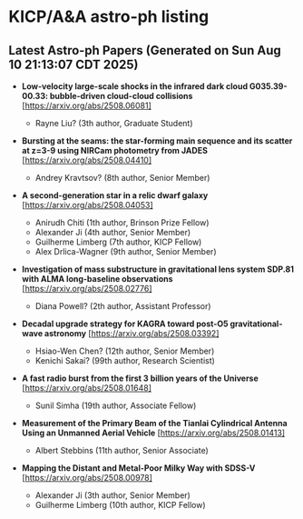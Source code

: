 # KICP/A&A astro-ph listing

## Latest Astro-ph Papers (Generated on Sun Aug 10 21:13:07 CDT 2025)

- **Low-velocity large-scale shocks in the infrared dark cloud G035.39-00.33: bubble-driven cloud-cloud collisions**
[https://arxiv.org/abs/2508.06081]
  + Rayne Liu? (3th author, Graduate Student)

- **Bursting at the seams: the star-forming main sequence and its scatter at z=3-9 using NIRCam photometry from JADES**
[https://arxiv.org/abs/2508.04410]
  + Andrey Kravtsov? (8th author, Senior Member)

- **A second-generation star in a relic dwarf galaxy**
[https://arxiv.org/abs/2508.04053]
  + Anirudh Chiti (1th author, Brinson Prize Fellow)
  + Alexander Ji (4th author, Senior Member)
  + Guilherme Limberg (7th author, KICP Fellow)
  + Alex Drlica-Wagner (9th author, Senior Member)

- **Investigation of mass substructure in gravitational lens system SDP.81 with ALMA long-baseline observations**
[https://arxiv.org/abs/2508.02776]
  + Diana Powell? (2th author, Assistant Professor)

- **Decadal upgrade strategy for KAGRA toward post-O5 gravitational-wave astronomy**
[https://arxiv.org/abs/2508.03392]
  + Hsiao-Wen Chen? (12th author, Senior Member)
  + Kenichi Sakai? (99th author, Research Scientist)

- **A fast radio burst from the first 3 billion years of the Universe**
[https://arxiv.org/abs/2508.01648]
  + Sunil Simha (19th author, Associate Fellow)

- **Measurement of the Primary Beam of the Tianlai Cylindrical Antenna Using an Unmanned Aerial Vehicle**
[https://arxiv.org/abs/2508.01413]
  + Albert Stebbins (11th author, Senior Associate)

- **Mapping the Distant and Metal-Poor Milky Way with SDSS-V**
[https://arxiv.org/abs/2508.00978]
  + Alexander Ji (3th author, Senior Member)
  + Guilherme Limberg (10th author, KICP Fellow)

